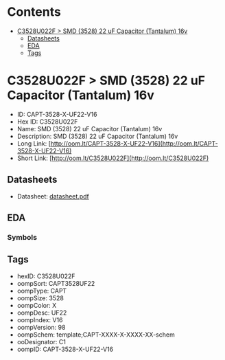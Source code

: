 



Contents
========

* [C3528U022F > SMD (3528) 22 uF Capacitor (Tantalum) 16v](#c3528u022f--smd-3528-22-uf-capacitor-tantalum-16v)
	* [Datasheets](#datasheets)
	* [EDA](#eda)
	* [Tags](#tags)

# C3528U022F > SMD (3528) 22 uF Capacitor (Tantalum) 16v

- ID: CAPT-3528-X-UF22-V16
- Hex ID: C3528U022F
- Name: SMD (3528) 22 uF Capacitor (Tantalum) 16v
- Description: SMD (3528) 22 uF Capacitor (Tantalum) 16v
- Long Link: [http://oom.lt/CAPT-3528-X-UF22-V16](http://oom.lt/CAPT-3528-X-UF22-V16)
- Short Link: [http://oom.lt/C3528U022F](http://oom.lt/C3528U022F)

## Datasheets

- Datasheet: [datasheet.pdf](datasheet.pdf)

## EDA

### Symbols

## Tags

- hexID: C3528U022F
- oompSort: CAPT3528UF22
- oompType: CAPT
- oompSize: 3528
- oompColor: X
- oompDesc: UF22
- oompIndex: V16
- oompVersion: 98
- oompSchem: template;CAPT-XXXX-X-XXXX-XX-schem
- ooDesignator: C1
- oompID: CAPT-3528-X-UF22-V16
